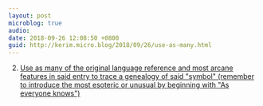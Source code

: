 ```yaml
---
layout: post
microblog: true
audio: 
date: 2018-09-26 12:08:50 +0800
guid: http://kerim.micro.blog/2018/09/26/use-as-many.html
---
```

2. [Use as many of the original language reference and most arcane features in said entry to trace a genealogy of said "symbol" (remember to introduce the most esoteric or unusual by beginning with "As everyone knows")](https://leniency.blogspot.com/2008/12/how-to-write-like-agamben.html?m=1)
